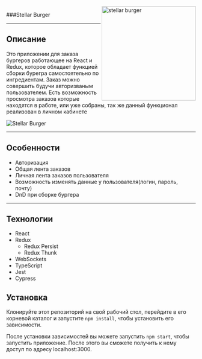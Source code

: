 <img src="https://i.imgur.com/CMXqFFw.png" width="250" align='right' alt='stellar burger'/>

###Stellar Burger

---

## Описание

Это приложении для заказа бургеров работающее на React и Redux, которое обладает функцией сборки бурегра 
самостоятельно по ингредиентам. Заказ можно совершить будучи авторизваным пользователем. Есть возможность просмотра 
заказов которые находятся в работе, или уже собраны, так же данный функционал реализован в личном кабинете

![Stellar Burger](https://i.imgur.com/FByzNw1.png)

---

## Особенности

- Авторизация
- Общая лента заказов
- Личная лента заказов пользователя
- Возможность изменять данные у пользователя(логин, пароль, почту)
- DnD при сборке бургера

---

## Технологии

- React
- Redux
    - Redux Persist
    - Redux Thunk
- WebSockets
- TypeScript
- Jest
- Cypress

## Установка 

Клонируйте этот репозиторий на свой рабочий стол, перейдите в его корневой каталог и запустите `npm install`, чтобы 
установить его зависимости.

После установки зависимостей вы можете запустить `npm start`, чтобы запустить приложение. После этого вы сможете получить к нему доступ по адресу localhost:3000.
